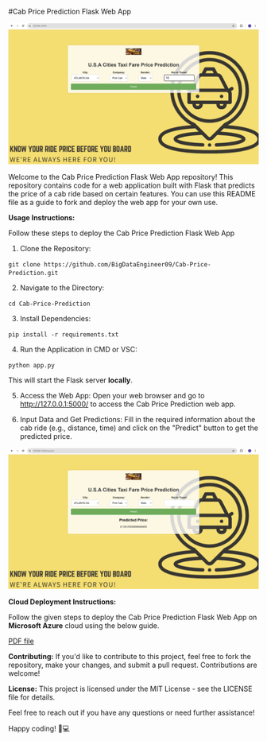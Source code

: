 #Cab Price Prediction Flask Web App

![HomePage](github_images/HomePage.png)

Welcome to the Cab Price Prediction Flask Web App repository! This repository contains code for a web application built with Flask that predicts the price of a cab ride based on certain features. You can use this README file as a guide to fork and deploy the web app for your own use.

**Usage Instructions:**

Follow these steps to deploy the Cab Price Prediction Flask Web App

1. Clone the Repository:

``git clone https://github.com/BigDataEngineer09/Cab-Price-Prediction.git``

2. Navigate to the Directory:

``cd Cab-Price-Prediction``

3. Install Dependencies:

``pip install -r requirements.txt``

4. Run the Application in CMD or VSC:

``python app.py``

This will start the Flask server **locally**.

5. Access the Web App:
Open your web browser and go to http://127.0.0.1:5000/ to access the Cab Price Prediction web app.

6. Input Data and Get Predictions:
Fill in the required information about the cab ride (e.g., distance, time) and click on the "Predict" button to get the predicted price.

![PredictPage](github_images/PredictPage.png)

**Cloud Deployment Instructions:**

Follow the given steps to deploy the Cab Price Prediction Flask Web App on **Microsoft Azure** cloud using the below guide.

[PDF file](https://github.com/BigDataEngineer09/Cab-Price-Prediction/blob/main/Docker_Deployment_Azure_Procedure.pdf)


**Contributing:**
If you'd like to contribute to this project, feel free to fork the repository, make your changes, and submit a pull request. Contributions are welcome!

**License:**
This project is licensed under the MIT License - see the LICENSE file for details.


Feel free to reach out if you have any questions or need further assistance!

Happy coding! 🚕💻
